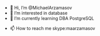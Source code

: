 - 👋 Hi, I’m @MichaelArzamasov
- 👀 I’m interested in database
- 🌱 I’m currently learning DBA PostgreSQL
<!---- 💞️ I’m looking to collaborate on ... --->
- 📫 How to reach me skype:maarzamasov

<!---
MichaelArzamasov/MichaelArzamasov is a ✨ special ✨ repository because its `README.md` (this file) appears on your GitHub profile.
You can click the Preview link to take a look at your changes.
--->
